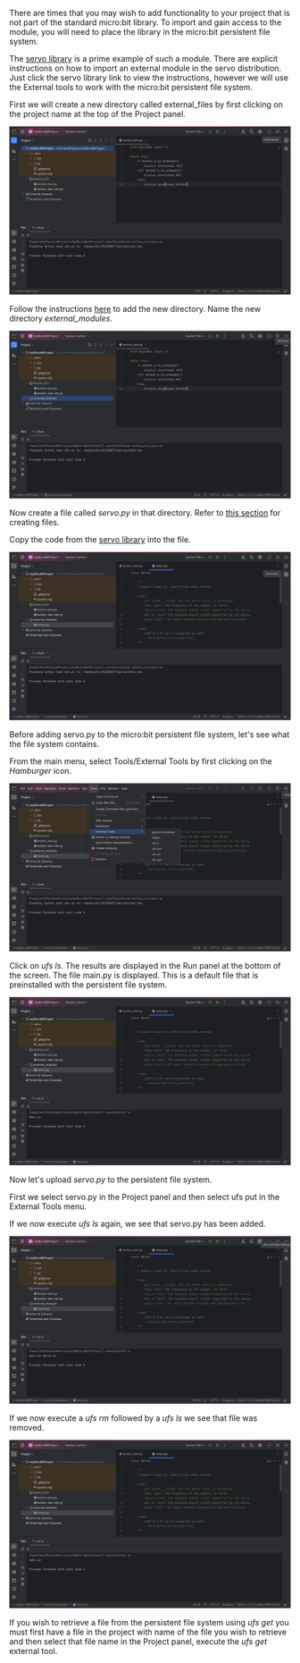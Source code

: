 There are times that you may wish to add functionality to your 
project that is not part of the standard micro:bit library. 
To import and gain access to the module, you will need to place the 
library in the micro:bit persistent file system.

The [servo library](https://github.com/microbit-playground/microbit-servo-class)
is a prime example of such a module. 
There are explicit instructions on how to import an 
external module in the servo distribution. 
Just click the servo library link to view the instructions, however we will use
the External tools to work with the micro:bit persistent file system.

First we will create a new directory called external_files
by first clicking on the project name at the top of the Project panel. 

![](./images/fs1.png)

Follow the instructions
[here](add_directory.md)
to add the new directory.
Name the new
directory _external_modules_.

![](./images/fs2.png)

Now create a file called _servo.py_ in that directory. Refer to 
[this section](add_file.md)
for creating files.

Copy the code from the 
[servo library](https://github.com/microbit-playground/microbit-servo-class) into
the file.

![](./images/fs3.png)

Before adding servo.py to the micro:bit persistent file system, let's see what 
the file system contains.

From the main menu, select Tools/External Tools by first clicking on the _Hamburger_
icon.

![](./images/fs4.png)

Click on _ufs ls_.
The results are displayed in the Run panel at the bottom of the screen. The file
main.py is displayed. This is a default file that is preinstalled with the
persistent file system.


![](./images/fs5.png)

Now let's upload _servo.py_ to the persistent file system.

First we select servo.py in the Project panel and then select ufs put in the
External Tools menu.

If we now execute _ufs ls_ again, we see that servo.py has been added.

![](./images/fs6.png)

If we now execute a _ufs rm_ followed by a _ufs ls_ we see that file was
removed.

![](./images/fs5.png)

If you wish to retrieve a file from the persistent file system using
_ufs get_ you must first have a file in the project with name of the file you wish
to retrieve and then select that file name in the Project panel, execute the _ufs get_
external tool.